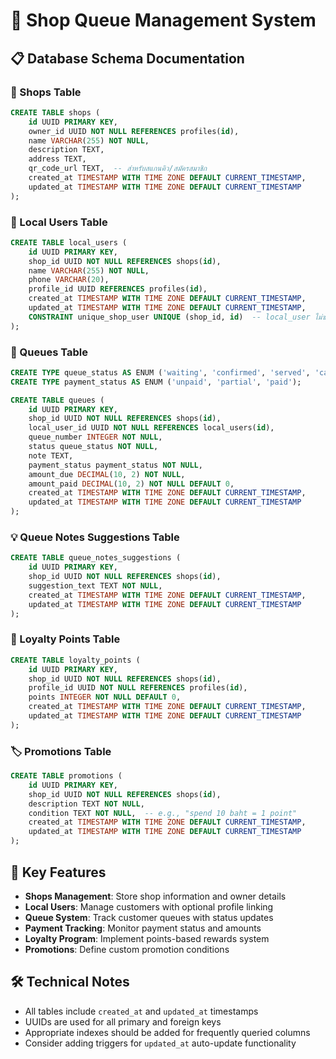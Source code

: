 # 🏪 Shop Queue Management System

## 📋 Database Schema Documentation

### 🏬 Shops Table
```sql
CREATE TABLE shops (
    id UUID PRIMARY KEY,
    owner_id UUID NOT NULL REFERENCES profiles(id),
    name VARCHAR(255) NOT NULL,
    description TEXT,
    address TEXT,
    qr_code_url TEXT,  -- สำหรับสแกนคิว/สมัครสมาชิก
    created_at TIMESTAMP WITH TIME ZONE DEFAULT CURRENT_TIMESTAMP,
    updated_at TIMESTAMP WITH TIME ZONE DEFAULT CURRENT_TIMESTAMP
);
```

### 👥 Local Users Table
```sql
CREATE TABLE local_users (
    id UUID PRIMARY KEY,
    shop_id UUID NOT NULL REFERENCES shops(id),
    name VARCHAR(255) NOT NULL,
    phone VARCHAR(20),
    profile_id UUID REFERENCES profiles(id),
    created_at TIMESTAMP WITH TIME ZONE DEFAULT CURRENT_TIMESTAMP,
    updated_at TIMESTAMP WITH TIME ZONE DEFAULT CURRENT_TIMESTAMP,
    CONSTRAINT unique_shop_user UNIQUE (shop_id, id)  -- local_user ไม่ซ้ำกันในแต่ละร้าน
);
```

### 🚶 Queues Table
```sql
CREATE TYPE queue_status AS ENUM ('waiting', 'confirmed', 'served', 'canceled');
CREATE TYPE payment_status AS ENUM ('unpaid', 'partial', 'paid');

CREATE TABLE queues (
    id UUID PRIMARY KEY,
    shop_id UUID NOT NULL REFERENCES shops(id),
    local_user_id UUID NOT NULL REFERENCES local_users(id),
    queue_number INTEGER NOT NULL,
    status queue_status NOT NULL,
    note TEXT,
    payment_status payment_status NOT NULL,
    amount_due DECIMAL(10, 2) NOT NULL,
    amount_paid DECIMAL(10, 2) NOT NULL DEFAULT 0,
    created_at TIMESTAMP WITH TIME ZONE DEFAULT CURRENT_TIMESTAMP,
    updated_at TIMESTAMP WITH TIME ZONE DEFAULT CURRENT_TIMESTAMP
);
```

### 💡 Queue Notes Suggestions Table
```sql
CREATE TABLE queue_notes_suggestions (
    id UUID PRIMARY KEY,
    shop_id UUID NOT NULL REFERENCES shops(id),
    suggestion_text TEXT NOT NULL,
    created_at TIMESTAMP WITH TIME ZONE DEFAULT CURRENT_TIMESTAMP,
    updated_at TIMESTAMP WITH TIME ZONE DEFAULT CURRENT_TIMESTAMP
);
```

### 🎫 Loyalty Points Table
```sql
CREATE TABLE loyalty_points (
    id UUID PRIMARY KEY,
    shop_id UUID NOT NULL REFERENCES shops(id),
    profile_id UUID NOT NULL REFERENCES profiles(id),
    points INTEGER NOT NULL DEFAULT 0,
    created_at TIMESTAMP WITH TIME ZONE DEFAULT CURRENT_TIMESTAMP,
    updated_at TIMESTAMP WITH TIME ZONE DEFAULT CURRENT_TIMESTAMP
);
```

### 🏷️ Promotions Table
```sql
CREATE TABLE promotions (
    id UUID PRIMARY KEY,
    shop_id UUID NOT NULL REFERENCES shops(id),
    description TEXT NOT NULL,
    condition TEXT NOT NULL,  -- e.g., "spend 10 baht = 1 point"
    created_at TIMESTAMP WITH TIME ZONE DEFAULT CURRENT_TIMESTAMP,
    updated_at TIMESTAMP WITH TIME ZONE DEFAULT CURRENT_TIMESTAMP
);
```

## 🔑 Key Features

- **Shops Management**: Store shop information and owner details
- **Local Users**: Manage customers with optional profile linking
- **Queue System**: Track customer queues with status updates
- **Payment Tracking**: Monitor payment status and amounts
- **Loyalty Program**: Implement points-based rewards system
- **Promotions**: Define custom promotion conditions

## 🛠️ Technical Notes

- All tables include `created_at` and `updated_at` timestamps
- UUIDs are used for all primary and foreign keys
- Appropriate indexes should be added for frequently queried columns
- Consider adding triggers for `updated_at` auto-update functionality
